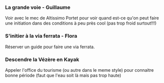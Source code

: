 ### La grande voie - Guillaume

Voir avec le mec de Altissimo Portet pour voir quand est-ce qu'on peut faire une initiation dans des conditions à peu près cool (pas trop froid surtout!!!)


### S'initier à la via ferrata - Flora

Réserver un guide pour faire une via ferrata.

### Descendre la Vézère en Kayak

Appeler l'office du tourisme (ou autre dans le meme style) pour connaitre bonne période (faut que l'eau soit là mais pas trop haute)


